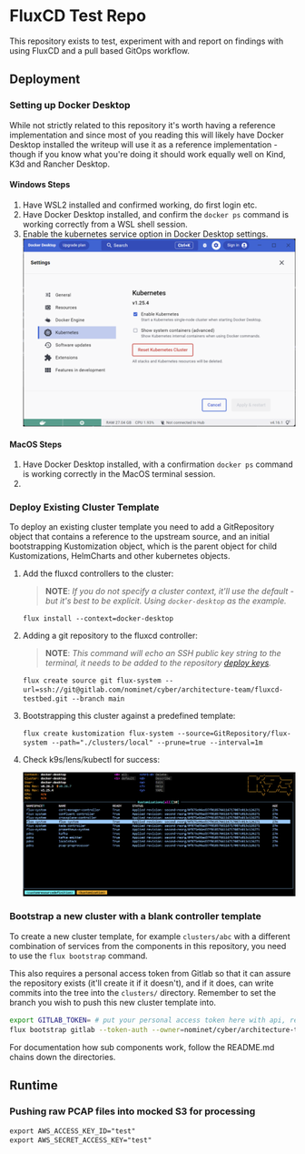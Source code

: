 # FluxCD Test Repo

This repository exists to test, experiment with and report on findings with using FluxCD and a pull based GitOps workflow.

## Deployment

### Setting up Docker Desktop

While not strictly related to this repository it's worth having a reference implementation and since most of you reading this will likely have Docker Desktop installed the writeup will use it as a reference implementation - though if you know what you're doing it should work equally well on Kind, K3d and Rancher Desktop.

#### Windows Steps

1. Have WSL2 installed and confirmed working, do first login etc.
1. Have Docker Desktop installed, and confirm the `docker ps` command is working correctly from a WSL shell session.
1. Enable the kubernetes service option in Docker Desktop settings.
    ![docker-desktop-windows](docs/windows-docker-desktop.png)

#### MacOS Steps

1. Have Docker Desktop installed, with a confirmation `docker ps` command is working correctly in the MacOS terminal session.
1. 

### Deploy Existing Cluster Template

To deploy an existing cluster template you need to add a GitRepository object that contains a reference to the upstream source, and an initial bootstrapping Kustomization object, which is the parent object for child Kustomizations, HelmCharts and other kubernetes objects.


1. Add the fluxcd controllers to the cluster:
    > **NOTE**: _If you do not specify a cluster context, it'll use the default - but it's best to be explicit. Using `docker-desktop` as the example._
    ```shell
    flux install --context=docker-desktop
    ```
1. Adding a git repository to the fluxcd controller:
    > **NOTE**: _This command will echo an SSH public key string to the terminal, it needs to be added to the repository [deploy keys](https://gitlab.com/nominet/cyber/architecture-team/fluxcd-testbed/-/settings/repository#js-deploy-keys-settings)._

    ```shell
    flux create source git flux-system --url=ssh://git@gitlab.com/nominet/cyber/architecture-team/fluxcd-testbed.git --branch main
    ```

1. Bootstrapping this cluster against a predefined template:
    ```
    flux create kustomization flux-system --source=GitRepository/flux-system --path="./clusters/local" --prune=true --interval=1m 
    ```
4. Check k9s/lens/kubectl for success:
    
    ![K9s showing succesful deployment](docs/k9s-reconcile-success.png)

### Bootstrap a new cluster with a blank controller template

To create a new cluster template, for example `clusters/abc` with a different combination of services from the components in this repository, you need to use the `flux bootstrap` command.

This also requires a personal access token from Gitlab so that it can assure the repository exists (it'll create it if it doesn't), and if it does, can write commits into the tree into the `clusters/` directory. Remember to set the branch you wish to push this new cluster template into.

```bash
export GITLAB_TOKEN= # put your personal access token here with api, read_api and read_repository access
flux bootstrap gitlab --token-auth --owner=nominet/cyber/architecture-team --repository=fluxcd-testbed --branch=main --path=./clusters/abc
```

For documentation how sub components work, follow the README.md chains down the directories.

## Runtime

### Pushing raw PCAP files into mocked S3 for processing



```
export AWS_ACCESS_KEY_ID="test"
export AWS_SECRET_ACCESS_KEY="test"
```